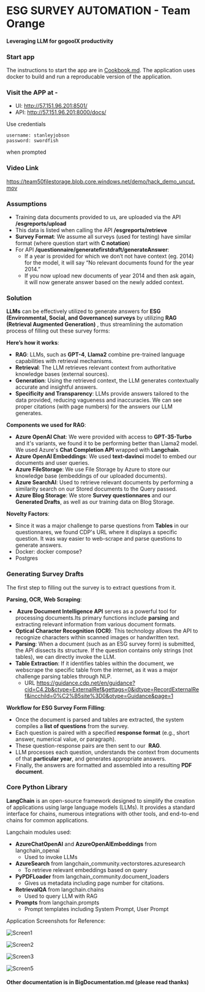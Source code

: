 ﻿# ESG SURVEY AUTOMATION - Team Orange
#### Leveraging LLM for gogoolX productivity

### Start app
The instructions to start the app are in [Cookbook.md](Cookbook.md). The application uses docker to build and run a reproducable version of the application. 

### Visit the APP at -
- UI: http://57.151.96.201:8501/
- API: http://57.151.96.201:8000/docs/

Use credentials
```
username: stanleyjobson
password: swordfish
```
when prompted

### Video Link
https://team50filestorage.blob.core.windows.net/demo/hack_demo_uncut.mov

### Assumptions
- Training data documents provided to us, are uploaded via the API **/esgreports/upload**
- This data is listed when calling the API **/esgreports/retrieve**
- **Survey Format**: We assume all surveys (used for testing) have similar format (where question start with **C notation**)
- For API **/questionnaire/generatefirstdraft/generateAnswer**:
    - If a year is provided for which we don’t not have context (eg. 2014) for the model, it will say “No relevant documents found for the year 2014.”
    - If you now upload new documents of year 2014 and then ask again, it will now generate answer based on the newly added context.


### Solution

**LLMs** can be effectively utilized to generate answers for **ESG (Environmental, Social, and Governance) surveys** by utilizing **RAG (Retrieval Augmented Generation)** , thus streamlining the automation process of filling out these survey forms:

**Here’s how it works**:
- **RAG**: LLMs, such as **GPT-4**, **Llama2** combine pre-trained language capabilities with retrieval mechanisms.
- **Retrieval**: The LLM retrieves relevant context from authoritative knowledge bases (external sources).
- **Generation**: Using the retrieved context, the LLM generates contextually accurate and insightful answers.
- **Specificity and Transparency**: LLMs provide answers tailored to the data provided, reducing vagueness and inaccuracies. We can see proper citations (with page numbers) for the answers our LLM generates.

**Components we used for RAG**:
- **Azure OpenAI Chat**: We were provided with access to **GPT-35-Turbo** and it's variants, we found it to be performing better than Llama2 model. We used Azure's **Chat Completion API** wrapped with **Langchain**.
- **Azure OpenAI Embeddings**: We used **text-davinci** model to embed our documents and user queries.
- **Azure FileStorage**: We use File Storage by Azure to store our knowledge base (embeddings of our uploaded documents).
- **Azure SearchAI**: Used to retrieve relevant documents by performing a similarity search on our Stored documents to the Query passed.
- **Azure Blog Storage**: We store **Survey questionnares** and our **Generated Drafts**, as well as our training data on Blog Storage.

**Novelty Factors**:
- Since it was a major challenge to parse questions from **Tables** in our questionnares, we found CDP's URL where it displays a specific question. It was way easier to web-scrape and parse questions to generate answers.
- Docker: docker compose?
- Postgres

### Generating Survey Drafts
The first step to filling out the survey is to extract questions from it.

**Parsing, OCR, Web Scraping**:
-  **Azure Document Intelligence API** serves as a powerful tool for processing documents.Its primary functions include **parsing** and extracting relevant information from various document formats.
- **Optical Character Recognition (OCR)**: This technology allows the API to recognize characters within scanned images or handwritten text.
- **Parsing**: When a document (such as an ESG survey form) is submitted, the API dissects its structure. If the question contains only strings (not tables), we can directly invoke the LLM.
- **Table Extraction**: If it identifies tables within the document, we webscrape the specific table from the internet, as it was a major challenge parsing tables through NLP.
    - URL <https://guidance.cdp.net/en/guidance?cid=C4.2b&ctype=ExternalRef&gettags=0&idtype=RecordExternalRef&incchild=0%C2%B5site%3D0&otype=Guidance&page=1> 
    
    

**Workflow for ESG Survey Form Filling**:
- Once the document is parsed and tables are extracted, the system compiles a **list of questions** from the survey.
- Each question is paired with a specified **response format** (e.g., short answer, numerical value, or paragraph).
- These question-response pairs are then sent to our  **RAG**.
- LLM processes each question, understands the context from documents of that **particular year**, and generates appropriate answers.
- Finally, the answers are formatted and assembled into a resulting **PDF document**.

### Core Python Library
**LangChain** is an open-source framework designed to simplify the creation of applications using large language models (LLMs). It provides a standard interface for chains, numerous integrations with other tools, and end-to-end chains for common applications. 

Langchain modules used:
- **AzureChatOpenAI** and **AzureOpenAIEmbeddings** from langchain_openai 
    - Used to invoke LLMs
- **AzureSearch** from langchain_community.vectorstores.azuresearch
    - To retrieve relevant embeddings based on query
- **PyPDFLoader** from langchain_community.document_loaders
    - Gives us metadata including page number for citations.
- **RetrievalQA** from langchain.chains
    - Used to query LLM with RAG
- **Prompts** from langchain.prompts
    - Prompt templates including System Prompt, User Prompt
 


Application Screenshots for Reference:

![Screen1](https://github.com/Hackathon2024-March/orange/assets/65178804/33115602-5028-4f10-85e5-08089edc5a1e)

![Screen2](https://github.com/Hackathon2024-March/orange/assets/65178804/e25a8099-2b6a-4d89-a51e-89b04b67e7ed)

![Screen3](https://github.com/Hackathon2024-March/orange/assets/65178804/cd883516-acdc-404d-96bd-c2faf7c095de)

![Screen5](https://github.com/Hackathon2024-March/orange/assets/65178804/9605c83a-d62b-4a85-ad8b-950589e43d94)


#### Other documentation is in BigDocumentation.md (please read thanks)
